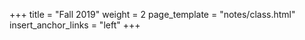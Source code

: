 +++
title = "Fall 2019"
weight = 2
page_template = "notes/class.html"
insert_anchor_links = "left"
+++
